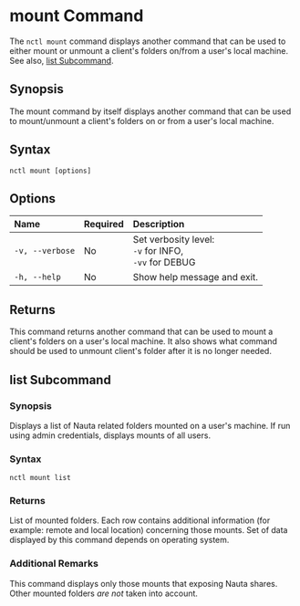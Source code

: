 # mount Command

The `nctl mount` command displays another command that can be used to either mount or unmount a client's folders on/from a user's local machine. See also, [list Subcommand](#list-subcommand).

## Synopsis

The mount command by itself displays another command that can be used to mount/unmount a client's folders on or from a user's local machine. 

## Syntax

`nctl mount [options]`

## Options

| Name | Required | Description | 
|:--- |:--- |:--- |
|`-v, --verbose`| No | Set verbosity level: <br>`-v` for INFO, <br>`-vv` for DEBUG |
|`-h, --help` | No | Show help message and exit. |


## Returns 

This command returns another command that can be used to mount a client's folders on a user's local machine. It also shows what command should be used to unmount client's folder after it is no longer needed. 

## list Subcommand

### Synopsis

Displays a list of Nauta related folders mounted on a user's machine. If run using admin credentials, displays mounts of all users.

### Syntax

`nctl mount list`

### Returns

List of mounted folders. Each row contains additional information (for example: remote and local location) concerning those mounts. Set of data displayed by this command depends on operating system.

### Additional Remarks

This command displays only those mounts that exposing Nauta shares. Other mounted folders _are not_ taken into account.





